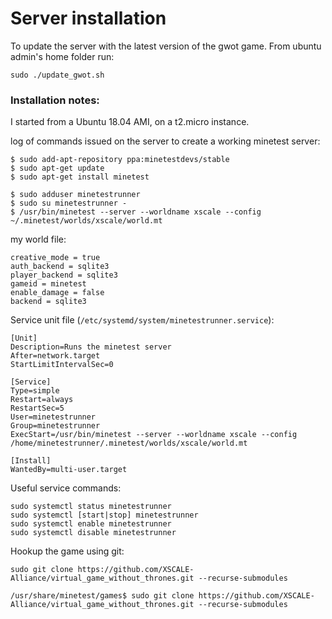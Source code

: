 # Server installation

To update the server with the latest version of the gwot game. From ubuntu admin's home folder run:

```
sudo ./update_gwot.sh 
```

### Installation notes:

I started from a Ubuntu 18.04 AMI, on a t2.micro instance.

log of commands issued on the server to create a working minetest server: 

```
$ sudo add-apt-repository ppa:minetestdevs/stable
$ sudo apt-get update
$ sudo apt-get install minetest

$ sudo adduser minetestrunner
$ sudo su minetestrunner -
$ /usr/bin/minetest --server --worldname xscale --config ~/.minetest/worlds/xscale/world.mt
```

my world file:

```
creative_mode = true
auth_backend = sqlite3
player_backend = sqlite3
gameid = minetest
enable_damage = false
backend = sqlite3
```

Service unit file (`/etc/systemd/system/minetestrunner.service`):

```
[Unit]
Description=Runs the minetest server
After=network.target
StartLimitIntervalSec=0

[Service]
Type=simple
Restart=always
RestartSec=5
User=minetestrunner
Group=minetestrunner
ExecStart=/usr/bin/minetest --server --worldname xscale --config /home/minetestrunner/.minetest/worlds/xscale/world.mt

[Install]
WantedBy=multi-user.target
```

Useful service commands:

```
sudo systemctl status minetestrunner
sudo systemctl [start|stop] minetestrunner
sudo systemctl enable minetestrunner
sudo systemctl disable minetestrunner
```

Hookup the game using git:

```
sudo git clone https://github.com/XSCALE-Alliance/virtual_game_without_thrones.git --recurse-submodules
```

```
/usr/share/minetest/games$ sudo git clone https://github.com/XSCALE-Alliance/virtual_game_without_thrones.git --recurse-submodules
```
